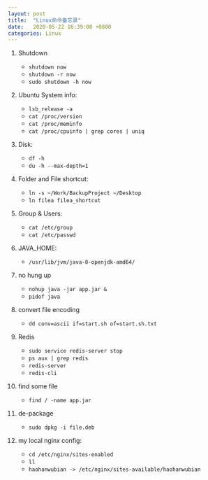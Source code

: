```yaml
---
layout: post
title:  "Linux命令备忘录"
date:   2020-05-22 16:39:00 +0800
categories: Linux
--- 
```


1. Shutdown
	- `shutdown now`
	- `shutdown -r now`
	- `sudo shutdown -h now`

2. Ubuntu System info:
	- `lsb_release -a` 
	- `cat /proc/version`
	- `cat /proc/meminfo`
	- `cat /proc/cpuinfo | grep cores | uniq`

3. Disk:
	- `df -h`
	- `du -h --max-depth=1` 
	
4. Folder and File shortcut:
	- `ln -s ~/Work/BackupProject ~/Desktop`
	- `ln filea filea_shortcut`
5. Group & Users:
	- `cat /etc/group`
	- `cat /etc/passwd`
6. JAVA_HOME:
	- `/usr/lib/jvm/java-8-openjdk-amd64/`

7. no hung up
	- `nohup java -jar app.jar &`
	- `pidof java`
	 
8. convert file encoding
	- `dd conv=ascii if=start.sh of=start.sh.txt`
9. Redis
	- `sudo service redis-server stop`
	- `ps aux | grep redis`
	- `redis-server`
	- `redis-cli`

10. find some file
    - `find / -name app.jar`

11. de-package
    - `sudo dpkg -i file.deb`

12. my local nginx config:
    - `cd /etc/nginx/sites-enabled`
	- `ll`
    - `haohanwubian -> /etc/nginx/sites-available/haohanwubian`
 

